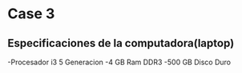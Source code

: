 # Case 3

## Especificaciones de la computadora(laptop)
-Procesador i3 5 Generacion 
-4 GB Ram DDR3 
-500 GB Disco Duro
